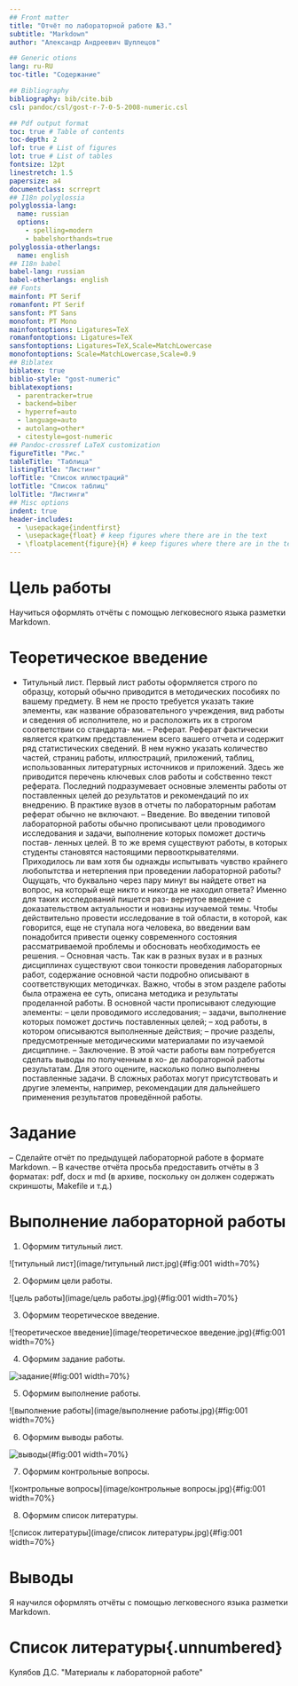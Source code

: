 ```yaml
---
## Front matter
title: "Отчёт по лабораторной работе №3."
subtitle: "Markdown"
author: "Александр Андреевич Шуплецов"

## Generic otions
lang: ru-RU
toc-title: "Содержание"

## Bibliography
bibliography: bib/cite.bib
csl: pandoc/csl/gost-r-7-0-5-2008-numeric.csl

## Pdf output format
toc: true # Table of contents
toc-depth: 2
lof: true # List of figures
lot: true # List of tables
fontsize: 12pt
linestretch: 1.5
papersize: a4
documentclass: scrreprt
## I18n polyglossia
polyglossia-lang:
  name: russian
  options:
	- spelling=modern
	- babelshorthands=true
polyglossia-otherlangs:
  name: english
## I18n babel
babel-lang: russian
babel-otherlangs: english
## Fonts
mainfont: PT Serif
romanfont: PT Serif
sansfont: PT Sans
monofont: PT Mono
mainfontoptions: Ligatures=TeX
romanfontoptions: Ligatures=TeX
sansfontoptions: Ligatures=TeX,Scale=MatchLowercase
monofontoptions: Scale=MatchLowercase,Scale=0.9
## Biblatex
biblatex: true
biblio-style: "gost-numeric"
biblatexoptions:
  - parentracker=true
  - backend=biber
  - hyperref=auto
  - language=auto
  - autolang=other*
  - citestyle=gost-numeric
## Pandoc-crossref LaTeX customization
figureTitle: "Рис."
tableTitle: "Таблица"
listingTitle: "Листинг"
lofTitle: "Список иллюстраций"
lotTitle: "Список таблиц"
lolTitle: "Листинги"
## Misc options
indent: true
header-includes:
  - \usepackage{indentfirst}
  - \usepackage{float} # keep figures where there are in the text
  - \floatplacement{figure}{H} # keep figures where there are in the text
---
```


# Цель работы

Научиться оформлять отчёты с помощью легковесного языка разметки Markdown.

# Теоретическое введение
- Титульный лист. Первый лист работы оформляется строго по образцу, который обычно
приводится в методических пособиях по вашему предмету. В нем не просто требуется
указать такие элементы, как название образовательного учреждения, вид работы
и сведения об исполнителе, но и расположить их в строгом соответствии со стандарта-
ми.
– Реферат. Реферат фактически является кратким представлением всего вашего отчета
и содержит ряд статистических сведений. В нем нужно указать количество частей,
страниц работы, иллюстраций, приложений, таблиц, использованных литературных
источников и приложений. Здесь же приводится перечень ключевых слов работы
и собственно текст реферата. Последний подразумевает основные элементы работы
от поставленных целей до результатов и рекомендаций по их внедрению. В практике
вузов в отчеты по лабораторным работам реферат обычно не включают.
– Введение. Во введении типовой лабораторной работы обычно прописывают цели
проводимого исследования и задачи, выполнение которых поможет достичь постав-
ленных целей. В то же время существуют работы, в которых студенты становятся
настоящими первооткрывателями. Приходилось ли вам хотя бы однажды испытывать
чувство крайнего любопытства и нетерпения при проведении лабораторной работы?
Ощущать, что буквально через пару минут вы найдете ответ на вопрос, на который
еще никто и никогда не находил ответа? Именно для таких исследований пишется раз-
вернутое введение с доказательством актуальности и новизны изучаемой темы. Чтобы
действительно провести исследование в той области, в которой, как говорится, еще не
ступала нога человека, во введении вам понадобится привести оценку современного
состояния рассматриваемой проблемы и обосновать необходимость ее решения.
– Основная часть. Так как в разных вузах и в разных дисциплинах существуют свои
тонкости проведения лабораторных работ, содержание основной части подробно
описывают в соответствующих методичках. Важно, чтобы в этом разделе работы была
отражена ее суть, описана методика и результаты проделанной работы.
В основной части прописывают следующие элементы:
– цели проводимого исследования;
– задачи, выполнение которых поможет достичь поставленных целей;
– ход работы, в котором описываются выполненные действия;
– прочие разделы, предусмотренные методическими материалами по изучаемой
дисциплине.
– Заключение. В этой части работы вам потребуется сделать выводы по полученным в хо-
де лабораторной работы результатам. Для этого оцените, насколько полно выполнены
поставленные задачи. В сложных работах могут присутствовать и другие элементы,
например, рекомендации для дальнейшего применения результатов проведённой работы.

# Задание

– Сделайте отчёт по предыдущей лабораторной работе в формате Markdown.
– В качестве отчёта просьба предоставить отчёты в 3 форматах: pdf, docx и md (в архиве,
поскольку он должен содержать скриншоты, Makefile и т.д.)

# Выполнение лабораторной работы

1. Оформим титульный лист.

![титульный лист](image/титульный лист.jpg){#fig:001 width=70%}

2. Оформим цели работы.

![цель работы](image/цель работы.jpg){#fig:001 width=70%}

3. Оформим теоретическое введение.

![теоретическое введение](image/теоретическое введение.jpg){#fig:001 width=70%}

4. Оформим задание работы.

![задание](image/задание.jpg){#fig:001 width=70%}

5. Оформим выполнение работы.

![выполнение работы](image/выполнение работы.jpg){#fig:001 width=70%}

6. Оформим выводы работы.

![выводы](image/выводы.jpg){#fig:001 width=70%}

7. Оформим контрольные вопросы.

![контрольные вопросы](image/контрольные вопросы.jpg){#fig:001 width=70%}

8. Оформим список литературы.

![список литературы](image/список литературы.jpg){#fig:001 width=70%}

# Выводы

Я научился оформлять отчёты с помощью легковесного языка разметки Markdown.

# Список литературы{.unnumbered}

Кулябов Д.С. "Материалы к лабораторной работе"
